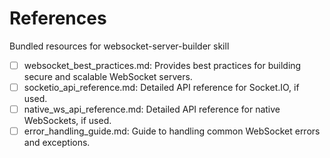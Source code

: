 # References

Bundled resources for websocket-server-builder skill

- [ ] websocket_best_practices.md: Provides best practices for building secure and scalable WebSocket servers.
- [ ] socketio_api_reference.md: Detailed API reference for Socket.IO, if used.
- [ ] native_ws_api_reference.md: Detailed API reference for native WebSockets, if used.
- [ ] error_handling_guide.md: Guide to handling common WebSocket errors and exceptions.

